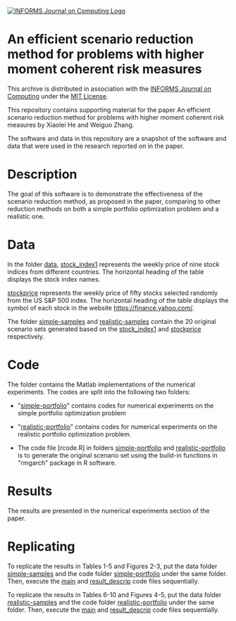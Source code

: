 [![INFORMS Journal on Computing Logo](https://INFORMSJoC.github.io/logos/INFORMS_Journal_on_Computing_Header.jpg)](https://pubsonline.informs.org/journal/ijoc)

# An efficient scenario reduction method for problems with higher moment coherent risk measures
This archive is distributed in association with the [INFORMS Journal on Computing](https://pubsonline.informs.org/journal/ijoc) under the [MIT License](LICENSE).

This repository contains supporting material for the paper An efficient scenario reduction method for problems with higher moment coherent risk measures by Xiaolei He and Weiguo Zhang.

The software and data in this repository are a snapshot of the software and data that were used in the research reported on in the paper.

# Description
The goal of this software is to demonstrate the effectiveness of the scenario reduction method, as proposed in the paper, comparing to other reduction methods on both a simple portfolio optimization problem and a realistic one.

# Data 
In the folder [data](data), [stock_index1](data/stock_index1.xlsx) represents the weekly price of nine stock indices from different countries. The horizontal heading of the table displays the stock index names. 

[stockprice](data/stockprice.xlsx) represents the weekly price of fifty stocks selected randomly from the US S&P 500 index. The horizontal heading of the table displays the symbol of each stock in the website https://finance.yahoo.com/.

The folder [simple-samples](data/simple-samples) and [realistic-samples](data/realistic-samples) contain the 20 original scenario sets generated based on the [stock_index1](data/stock_index1.xlsx) and [stockprice](data/stockprice.xlsx) respectively.


# Code
The folder contains the Matlab implementations of the numerical experiments. The codes are split into the following two folders:

* "[simple-portfolio](code/simple-portfolio)" contains codes for numerical experiments on the simple portfolio optimization problem
  
* "[realistic-portfolio](code/realistic-portfolio)" contains codes for numerical experiments on the realistic portfolio optimization problem.

* The code file [rcode.R] in folders [simple-portfolio](code/simple-portfolio) and [realistic-portfolio](code/realistic-portfolio) is to generate the original scenario set using the build-in functions in "rmgarch" package in R software. 

# Results
The results are presented in the numerical experiments section of the paper. 

# Replicating
To replicate the results in Tables 1-5 and Figures 2-3, put the data folder [simple-samples](data/simple-samples) and the code folder [simple-portfolio](code/simple-portfolio) under the same folder. Then, execute the [main](code/simple-portfolio/main.m) and [result_descrip](code/simple-portfolio/result_descrip.m) code files sequentially.

To replicate the results in Tables 6-10 and Figures 4-5, put the data folder [realistic-samples](data/realistic-samples) and the code folder [realistic-portfolio](code/realistic-portfolio) under the same folder. Then, execute the [main](code/realistic-portfolio/main.m) and [result_descrip](code/realistic-portfolio/result_descrip.m) code files sequentially.

